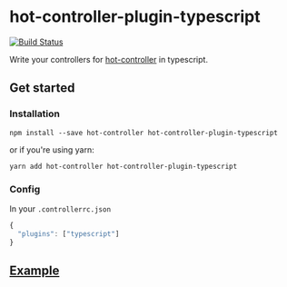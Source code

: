 # hot-controller-plugin-typescript

[![Build Status](https://travis-ci.org/hot-controller/hot-controller-plugin-typescript.svg?branch=master)](https://travis-ci.org/hot-controller/hot-controller-plugin-typescript)

Write your controllers for [hot-controller](https://github.com/hot-controller/hot-controller) in typescript.

## Get started

### Installation

`npm install --save hot-controller hot-controller-plugin-typescript`

or if you're using yarn:

`yarn add hot-controller hot-controller-plugin-typescript`

### Config

In your `.controllerrc.json`

```javascript
{
  "plugins": ["typescript"]
}
```

## [Example](https://github.com/hot-controller/hot-controller-plugin-typescript/tree/master/example)
